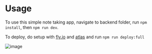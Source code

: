 # Usage
To use this simple note taking app, navigate to backend folder, run `npm install`, then `npm run dev`.

To deploy, do setup with [fly.io](https://fly.io/) and [atlas](https://www.mongodb.com/atlas/database) and run `npm run deploy:full`

![image](https://github.com/lukerabbitte/note_app/assets/72459539/8cf33c91-2853-49d7-93dc-d9c011423224)
